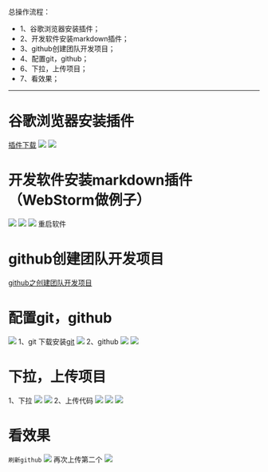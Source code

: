 总操作流程：
- 1、谷歌浏览器安装插件；
- 2、开发软件安装markdown插件；
- 3、github创建团队开发项目；
- 4、配置git，github；
- 6、下拉，上传项目；
- 7、看效果；

----------
# 谷歌浏览器安装插件
[插件下载](https://pan.baidu.com/s/1D5XPzfVFZL3HBKYYbDku0g)
![](image/2-1.png)
![](image/2-2.png)
# 开发软件安装markdown插件（WebStorm做例子）
![](image/2-3.png)
![](image/2-4.png)
![](image/2-5.png)
重启软件
# github创建团队开发项目
[github之创建团队开发项目]()
# 配置git，github
![](image/2-6.png)
1、git
下载安装[git](https://git-scm.com/download/win)
![](image/2-7.png)
2、github
![](image/2-8.png)
![](image/2-9.png)
# 下拉，上传项目
1、下拉
![](image/2-10.png)
![](image/2-11.png)
2、上传代码
![](image/2-12.png)
![](image/2-13.png)
![](image/2-14.png)
# 看效果
`刷新github`
![](image/2-15.png)
再次上传第二个
![](image/2-16.png)
